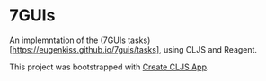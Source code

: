 # 7GUIs

An implemntation of the (7GUIs tasks)[https://eugenkiss.github.io/7guis/tasks],
using CLJS and Reagent.

This project was bootstrapped with [Create CLJS App](https://github.com/filipesilva/create-cljs-app).